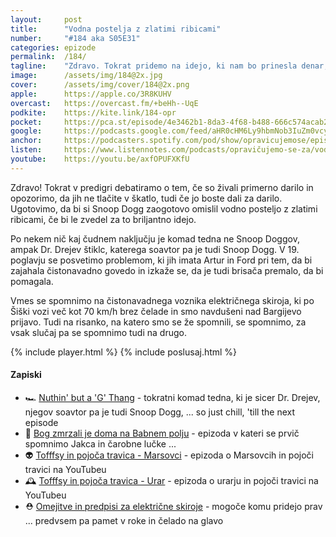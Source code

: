```yaml
---
layout: 	post
title:  	"Vodna postelja z zlatimi ribicami"
number: 	"#184 aka S05E31"
categories:	epizode
permalink:	/184/
tagline: 	"Zdravo. Tokrat pridemo na idejo, ki nam bo prinesla denar, čast in slavo in bo krasila tudi Snoop Doggovo spalnico. Upamo pa, da ne samo njegove."
image:		/assets/img/184@2x.jpg
cover:		/assets/img/cover/184@2x.png
apple:		https://apple.co/3R8KUHV
overcast:	https://overcast.fm/+beHh--UqE
podkite:	https://kite.link/184-opr
pocket:		https://pca.st/episode/4e3462b1-8da3-4f68-b488-666c574acab2
google:		https://podcasts.google.com/feed/aHR0cHM6Ly9hbmNob3IuZm0vcy8yMmI1YTUwMC9wb2RjYXN0L3Jzcw/episode/MWEzMGIzZjktOWE4Ni00N2QwLTg0ZGUtZGE0YTBiNzY3ODc4?sa=X&ved=0CAUQkfYCahcKEwjI_sOVnvWCAxUAAAAAHQAAAAAQAQ
anchor:		https://podcasters.spotify.com/pod/show/opravicujemose/episodes/Vodna-postelja-z-zlatimi-ribicami-e2corq1
listen:		https://www.listennotes.com/podcasts/opravičujemo-se-za/vodna-postelja-z-zlatimi-QXak2NO79fM/embed/
youtube:	https://youtu.be/axfOPUFXKfU
---
```


Zdravo! Tokrat v predigri debatiramo o tem, če so živali primerno darilo in opozorimo, da jih ne tlačite v škatlo, tudi če jo boste dali za darilo. Ugotovimo, da bi si Snoop Dogg zaogotovo omislil vodno posteljo z zlatimi ribicami, če bi le zvedel za to briljantno idejo. 

Po nekem nič kaj čudnem naključju je komad tedna ne Snoop Doggov, ampak Dr. Drejev štiklc, katerega soavtor pa je tudi Snoop Dogg. V 19. poglavju se posvetimo problemom, ki jih imata Artur in Ford pri tem, da bi zajahala čistonavadno govedo in izkaže se, da je tudi brisača premalo, da bi pomagala. 

Vmes se spomnimo na čistonavadnega voznika električnega skiroja, ki po Šiški vozi več kot 70 km/h brez čelade in smo navdušeni nad Bargijevo prijavo. Tudi na risanko, na katero smo se že spomnili, se spomnimo, za vsak slučaj pa se spomnimo tudi na drugo. 

{% include player.html %}
{% include poslusaj.html %}

<!--break-->

#### Zapiski

- 🏎️ [Nuthin' but a 'G' Thang](https://www.youtube.com/watch?v=8GliyDgAGQI) - tokratni komad tedna, ki je sicer Dr. Drejev, njegov soavtor pa je tudi Snoop Dogg, ... so just chill, 'till the next episode 
- 🥶 [Bog zmrzali je doma na Babnem polju](https://opravicujemo.se/125/) - epizoda v kateri se prvič spomnimo Jakca in čarobne lučke ... 
- 👽 [Tofffsy in pojoča travica - Marsovci](https://www.youtube.com/watch?v=UN40ISTxpww) - epizoda o Marsovcih in pojoči travici na YouTubeu 
- 🕰️ [Tofffsy in pojoča travica - Urar](https://www.youtube.com/watch?v=UN40ISTxpww) - epizoda o urarju in pojoči travici na YouTubeu 
- ⛑️ [Omejitve in predpisi za električne skiroje](https://vozimse.si/cpp/omejitve-in-predpisi-za-elektricne-skiroje/) -  mogoče komu pridejo prav ... predvsem pa pamet v roke in čelado na glavo 